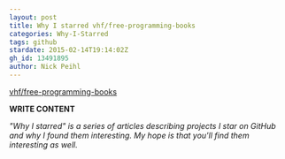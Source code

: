 ```yaml
---
layout: post
title: Why I starred vhf/free-programming-books
categories: Why-I-Starred
tags: github
stardate: 2015-02-14T19:14:02Z
gh_id: 13491895
author: Nick Peihl
---
```


[vhf/free-programming-books](https://github.com/vhf/free-programming-books)

**WRITE CONTENT**

*"Why I starred" is a series of articles describing projects I star on GitHub and why I found them interesting. My hope is that you'll find them interesting as well.*

